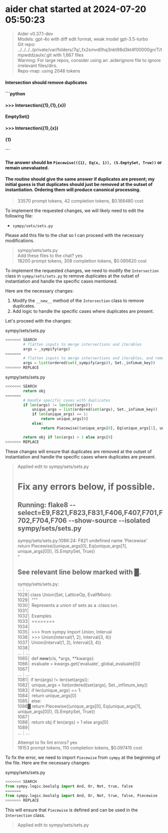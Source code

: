 
# aider chat started at 2024-07-20 05:50:23

> Aider v0.37.1-dev  
> Models: gpt-4o with diff edit format, weak model gpt-3.5-turbo  
> Git repo: ../../../../private/var/folders/7q/_fx2smvd0hq3nkt98d3kt4f00000gn/T/tmpwddzaulx/.git with 1,667 files  
> Warning: For large repos, consider using an .aiderignore file to ignore irrelevant files/dirs.  
> Repo-map: using 2048 tokens  

#### Intersection should remove duplicates  
#### ```python  
#### >>> Intersection({1},{1},{x})  
#### EmptySet()  
#### >>> Intersection({1},{x})  
#### {1}  
#### ```  
#### The answer should be `Piecewise(({1}, Eq(x, 1)), (S.EmptySet, True))` or remain unevaluated.  
####   
#### The routine should give the same answer if duplicates are present; my initial guess is that duplicates should just be removed at the outset of instantiation. Ordering them will produce canonical processing.  
> 33570 prompt tokens, 42 completion tokens, $0.168480 cost  

To implement the requested changes, we will likely need to edit the following file:

- `sympy/sets/sets.py`

Please add this file to the chat so I can proceed with the necessary modifications.

> sympy/sets/sets.py  
> Add these files to the chat? yes  
> 18200 prompt tokens, 308 completion tokens, $0.095620 cost  

To implement the requested changes, we need to modify the `Intersection` class in `sympy/sets/sets.py` to remove duplicates at the outset of instantiation and handle the specific cases mentioned.

Here are the necessary changes:

1. Modify the `__new__` method of the `Intersection` class to remove duplicates.
2. Add logic to handle the specific cases where duplicates are present.

Let's proceed with the changes:

sympy/sets/sets.py
```python
<<<<<<< SEARCH
        # flatten inputs to merge intersections and iterables
        args = _sympify(args)
=======
        # flatten inputs to merge intersections and iterables, and remove duplicates
        args = list(ordered(set(_sympify(args)), Set._infimum_key))
>>>>>>> REPLACE
```

sympy/sets/sets.py
```python
<<<<<<< SEARCH
        return obj
=======
        # Handle specific cases with duplicates
        if len(args) != len(set(args)):
            unique_args = list(ordered(set(args), Set._infimum_key))
            if len(unique_args) == 1:
                return unique_args[0]
            else:
                return Piecewise((unique_args[0], Eq(unique_args[1], unique_args[0])), (S.EmptySet, True))

        return obj if len(args) > 1 else args[0]
>>>>>>> REPLACE
```

These changes will ensure that duplicates are removed at the outset of instantiation and handle the specific cases where duplicates are present.

> Applied edit to sympy/sets/sets.py  
>  
> # Fix any errors below, if possible.  
>  
> ## Running: flake8 --select=E9,F821,F823,F831,F406,F407,F701,F702,F704,F706 --show-source --isolated sympy/sets/sets.py  
>  
> sympy/sets/sets.py:1086:24: F821 undefined name 'Piecewise'  
> return Piecewise((unique_args[0], Eq(unique_args[1], unique_args[0])), (S.EmptySet, True))  
> ^  
>  
> ## See relevant line below marked with █.  
>  
> sympy/sets/sets.py:  
> ...⋮...  
> 1028│class Union(Set, LatticeOp, EvalfMixin):  
> 1029│    """  
> 1030│    Represents a union of sets as a :class:`Set`.  
> 1031│  
> 1032│    Examples  
> 1033│    ========  
> 1034│  
> 1035│    >>> from sympy import Union, Interval  
> 1036│    >>> Union(Interval(1, 2), Interval(3, 4))  
> 1037│    Union(Interval(1, 2), Interval(3, 4))  
> 1038│  
> ...⋮...  
> 1065│    def __new__(cls, *args, **kwargs):  
> 1066│        evaluate = kwargs.get('evaluate', global_evaluate[0])  
> 1067│  
> ...⋮...  
> 1081│        if len(args) != len(set(args)):  
> 1082│            unique_args = list(ordered(set(args), Set._infimum_key))  
> 1083│            if len(unique_args) == 1:  
> 1084│                return unique_args[0]  
> 1085│            else:  
> 1086█                return Piecewise((unique_args[0], Eq(unique_args[1], unique_args[0])), (S.EmptySet, True))  
> 1087│  
> 1088│        return obj if len(args) > 1 else args[0]  
> 1089│  
> ...⋮...  
>  
> Attempt to fix lint errors? yes  
> 19153 prompt tokens, 110 completion tokens, $0.097415 cost  

To fix the error, we need to import `Piecewise` from `sympy` at the beginning of the file. Here are the necessary changes:

sympy/sets/sets.py
```python
<<<<<<< SEARCH
from sympy.logic.boolalg import And, Or, Not, true, false
=======
from sympy.logic.boolalg import And, Or, Not, true, false, Piecewise
>>>>>>> REPLACE
```

This will ensure that `Piecewise` is defined and can be used in the `Intersection` class.

> Applied edit to sympy/sets/sets.py  
